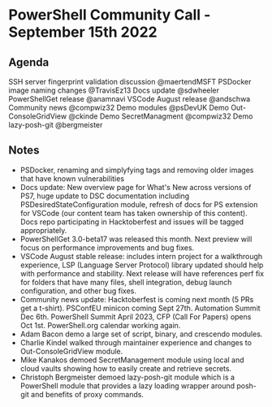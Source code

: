 # PowerShell Community Call - September 15th 2022

## Agenda

SSH server fingerprint validation discussion @maertendMSFT
PSDocker image naming changes @TravisEz13
Docs update @sdwheeler
PowerShellGet release @anamnavi
VSCode August release @andschwa
Community news @compwiz32
Demo modules @psDevUK
Demo Out-ConsoleGridView @ckinde
Demo SecretManagment @compwiz32
Demo lazy-posh-git @bergmeister

## Notes

- PSDocker, renaming and simplyfying tags and removing older images that have
  known vulnerabilities
- Docs update: New overview page for What's New across versions of PS7,
  huge update to DSC documentation including PSDesiredStateConfiguration module,
  refresh of docs for PS extension for VSCode (our content team has taken
  ownership of this content).  Docs repo participating in Hacktoberfest and issues
  will be tagged appropriately.
- PowerShellGet 3.0-beta17 was released this month.  Next preview will focus
  on performance improvements and bug fixes.
- VSCode August stable release: includes intern project for a walkthrough experience,
  LSP (Language Server Protocol) library updated should help with performance and
  stability.  Next release will have references perf fix for folders that have
  many files, shell integration, debug launch configuration, and other bug fixes.
- Community news update: Hacktoberfest is coming next month (5 PRs get a t-shirt).
  PSConfEU minicon coming Sept 27th. Automation Summit Dec 6th.  PowerShell Summit
  April 2023, CFP (Call For Papers) opens Oct 1st.  PowerShell.org calendar working
  again.
- Adam Bacon demo a large set of script, binary, and crescendo modules.
- Charlie Kindel walked through maintainer experience and changes to Out-ConsoleGridView
  module.
- Mike Kanakos demoed SecretManagement module using local and cloud vaults showing
  how to easily create and retrieve secrets.
- Christoph Bergmeister demoed lazy-posh-git module which is a PowerShell module
  that provides a lazy loading wrapper around posh-git and benefits of proxy commands.
